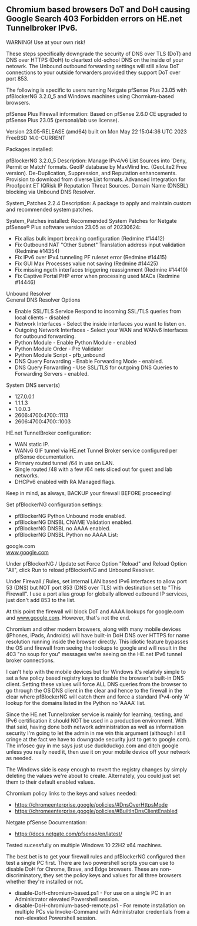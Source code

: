 ## Chromium based browsers DoT and DoH causing Google Search 403 Forbidden errors on HE.net Tunnelbroker IPv6. ##

WARNING! Use at your own risk!

These steps specifically downgrade the security of DNS over TLS (DoT) and DNS over HTTPS (DoH) to cleartext old-school DNS on the inside of your netowrk.  The Unbound outbound forwarding settings will still allow DoT connections to your outside forwarders provided they support DoT over port 853.

The following is specific to users running Netgate pfSense Plus 23.05 with pfBlockerNG 3.2.0_5 and Windows machines using Chormium-based browsers.

pfSense Plus Firewall information:
Based on pfSense 2.6.0 CE upgraded to pfSense Plus 23.05 (personal/lab use license).

Version	23.05-RELEASE (amd64)
built on Mon May 22 15:04:36 UTC 2023
FreeBSD 14.0-CURRENT

Packages installed:

pfBlockerNG 3.2.0_5 Description:
Manage IPv4/v6 List Sources into 'Deny, Permit or Match' formats.
GeoIP database by MaxMind Inc. (GeoLite2 Free version).
De-Duplication, Suppression, and Reputation enhancements.
Provision to download from diverse List formats.
Advanced Integration for Proofpoint ET IQRisk IP Reputation Threat Sources.
Domain Name (DNSBL) blocking via Unbound DNS Resolver.

System_Patches 2.2.4 Description:
A package to apply and maintain custom and recommended system patches.

System_Patches installed:
Recommended System Patches for Netgate pfSense® Plus software version 23.05 as of 20230624:
* Fix alias bulk import breaking configuration (Redmine #14412)				
* Fix Outbound NAT "Other Subnet" Translation address input validation (Redmine #14354)				
* Fix IPv6 over IPv4 tunneling PF ruleset error (Redmine #14415)				
* Fix GUI Max Processes value not saving (Redmine #14425)				
* Fix missing ngeth interfaces triggering reassignment (Redmine #14410)				
* Fix Captive Portal PHP error when processing used MACs (Redmine #14446)				

Unbound Resolver<br>
General DNS Resolver Options<br>
* Enable SSL/TLS Service Respond to incoming SSL/TLS queries from local clients - disabled
* Network Interfaces - Select the inside interfaces you want to listen on.
* Outgoing Network Interfaces - Select your WAN and WANv6 interfaces for outbound forwarding.
* Python Module - Enable Python Module - enabled
* Python Module Order - Pre Validator
* Python Module Script - pfb_unbound
* DNS Query Forwarding - Enable Forwarding Mode - enabled.
* DNS Query Forwarding - Use SSL/TLS for outgoing DNS Queries to Forwarding Servers - enabled.


System DNS server(s)
* 127.0.0.1
* 1.1.1.3
* 1.0.0.3
* 2606:4700:4700::1113
* 2606:4700:4700::1003

HE.net TunnelBroker configuration:
* WAN static IP.
* WANv6 GIF tunnel via HE.net Tunnel Broker service configured per pfSense documentation.
* Primary routed tunnel /64 in use on LAN.
* Single routed /48 with a few /64 nets sliced out for guest and lab networks.
* DHCPv6 enabled with RA Managed flags.

Keep in mind, as always, BACKUP your firewall BEFORE proceeding!  

Set pfBlockerNG configuration settings:
* pfBlockerNG Python Unbound mode enabled.
* pfBlockerNG DNSBL CNAME Validation enabled.
* pfBlockerNG DNSBL no AAAA enabled.
* pfBlockerNG DNSBL Python no AAAA List:

google.com<br>
www.google.com<br>

Under pfBlockerNG / Update set Force Option "Reload" and Reload Option "All", click Run to reload pfBlockerNG and Unbound Resolver.

Under Firewall / Rules, set internal LAN based IPv6 interfaces to allow port 53 (DNS) but NOT port 853 (DNS over TLS) with
destination set to "This Firewall".  I use a port alias group for globally allowed outbound IP services, just don't add 853 to the list.

At this point the firewall will block DoT and AAAA lookups for google.com and www.google.com.  However, that's not the end.

Chromium and other modern browsers, along with many mobile devices (iPhones, iPads, Androids) will have built-in DoH DNS over
HTTPS for name resolution running inside the browser directly.  This idiotic feature bypasses the OS and firewall from seeing
the lookups to google and will result in the 403 "no soup for you" messages we're seeing on the HE.net IPv6 tunnel broker connections.

I can't help with the mobile devices but for Windows it's relativly simple to set a few policy based registry keys to disable the
browser's built-in DNS client.  Setting these values will force ALL DNS queries from the browser to go through the OS DNS client
in the clear and hence to the firewall in the clear where pfBlockerNG will catch them and force a standard IPv4-only 'A' lookup for
the domains listed in the Python no 'AAAA' list.

Since the HE.net Tunnelbroker service is mainly for learning, testing, and IPv6 certification it should NOT be used in a production environment.
With that said, having done both network administration as well as information security I'm going to let the admin in me win this argument
(although I still cringe at the fact we have to downgrade security just to get to google.com).  The infosec guy in me says just use
duckduckgo.com and ditch google unless you really need it, then use it on your mobile device off your network as needed.

The Windows side is easy enough to revert the registry changes by simply deleting the values we're about to create.
Alternately, you could just set them to their default enabled values.

Chromium policy links to the keys and values needed:
* https://chromeenterprise.google/policies/#DnsOverHttpsMode
* https://chromeenterprise.google/policies/#BuiltInDnsClientEnabled

Netgate pfSense Documentation:
* https://docs.netgate.com/pfsense/en/latest/

Tested sucessfully on multiple Windows 10 22H2 x64 machines.

The best bet is to get your firewall rules and pfBlockerNG configured then test a single PC first.
There are two powershell scripts you can use to disable DoH for Chrome, Brave, and Edge browsers.
These are non-discriminatory, they set the policy keys and values for all three browsers whether they're installed or not.

* disable-DoH-chromium-based.ps1 - For use on a single PC in an Administrator elevated Powershell session.
* disable-DoH-chromium-based-remote.ps1 - For remote installation on multiple PCs via Invoke-Command with Administrator
  credentials from a non-elevated Powershell session.
